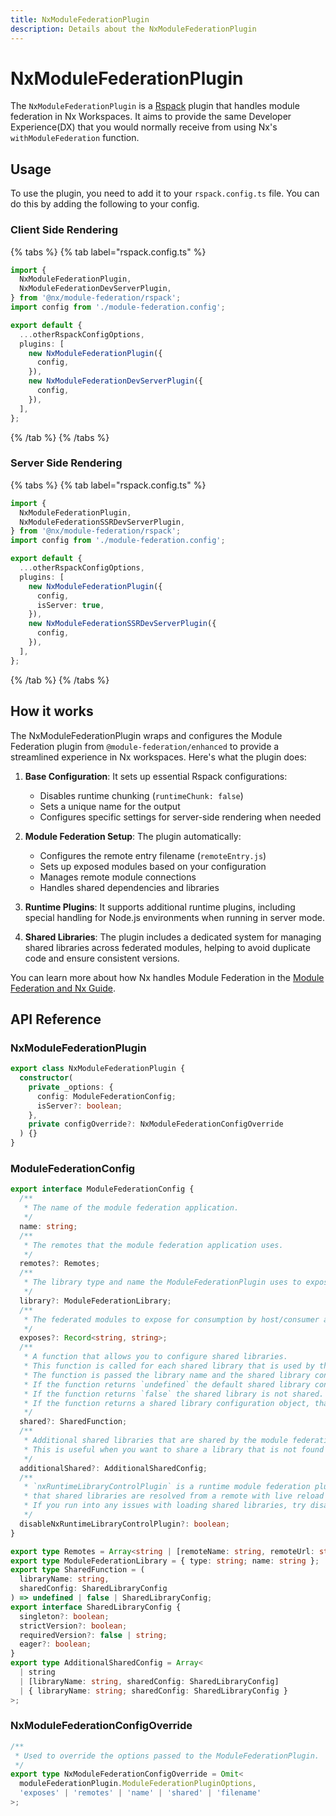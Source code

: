 ```yaml
---
title: NxModuleFederationPlugin
description: Details about the NxModuleFederationPlugin
---
```


# NxModuleFederationPlugin

The `NxModuleFederationPlugin` is a [Rspack](https://rspack.dev) plugin that handles module federation in Nx Workspaces. It aims to provide the same Developer Experience(DX) that you would normally receive from using Nx's `withModuleFederation` function.

## Usage

To use the plugin, you need to add it to your `rspack.config.ts` file. You can do this by adding the following to your config.

### Client Side Rendering

{% tabs %}
{% tab label="rspack.config.ts" %}

```ts
import {
  NxModuleFederationPlugin,
  NxModuleFederationDevServerPlugin,
} from '@nx/module-federation/rspack';
import config from './module-federation.config';

export default {
  ...otherRspackConfigOptions,
  plugins: [
    new NxModuleFederationPlugin({
      config,
    }),
    new NxModuleFederationDevServerPlugin({
      config,
    }),
  ],
};
```

{% /tab %}
{% /tabs %}

### Server Side Rendering

{% tabs %}
{% tab label="rspack.config.ts" %}

```ts
import {
  NxModuleFederationPlugin,
  NxModuleFederationSSRDevServerPlugin,
} from '@nx/module-federation/rspack';
import config from './module-federation.config';

export default {
  ...otherRspackConfigOptions,
  plugins: [
    new NxModuleFederationPlugin({
      config,
      isServer: true,
    }),
    new NxModuleFederationSSRDevServerPlugin({
      config,
    }),
  ],
};
```

{% /tab %}
{% /tabs %}

## How it works

The NxModuleFederationPlugin wraps and configures the Module Federation plugin from `@module-federation/enhanced` to provide a streamlined experience in Nx workspaces. Here's what the plugin does:

1. **Base Configuration**: It sets up essential Rspack configurations:

   - Disables runtime chunking (`runtimeChunk: false`)
   - Sets a unique name for the output
   - Configures specific settings for server-side rendering when needed

2. **Module Federation Setup**: The plugin automatically:

   - Configures the remote entry filename (`remoteEntry.js`)
   - Sets up exposed modules based on your configuration
   - Manages remote module connections
   - Handles shared dependencies and libraries

3. **Runtime Plugins**: It supports additional runtime plugins, including special handling for Node.js environments when running in server mode.

4. **Shared Libraries**: The plugin includes a dedicated system for managing shared libraries across federated modules, helping to avoid duplicate code and ensure consistent versions.

You can learn more about how Nx handles Module Federation in the [Module Federation and Nx Guide](/concepts/module-federation/module-federation-and-nx#nx-support-for-module-federation).

## API Reference

### NxModuleFederationPlugin

```ts
export class NxModuleFederationPlugin {
  constructor(
    private _options: {
      config: ModuleFederationConfig;
      isServer?: boolean;
    },
    private configOverride?: NxModuleFederationConfigOverride
  ) {}
}
```

### ModuleFederationConfig

```ts
export interface ModuleFederationConfig {
  /**
   * The name of the module federation application.
   */
  name: string;
  /**
   * The remotes that the module federation application uses.
   */
  remotes?: Remotes;
  /**
   * The library type and name the ModuleFederationPlugin uses to expose and load the federated modules.
   */
  library?: ModuleFederationLibrary;
  /**
   * The federated modules to expose for consumption by host/consumer applications.
   */
  exposes?: Record<string, string>;
  /**
   * A function that allows you to configure shared libraries.
   * This function is called for each shared library that is used by the module federation application.
   * The function is passed the library name and the shared library configuration.
   * If the function returns `undefined` the default shared library configuration is used.
   * If the function returns `false` the shared library is not shared.
   * If the function returns a shared library configuration object, that configuration is used.
   */
  shared?: SharedFunction;
  /**
   * Additional shared libraries that are shared by the module federation application.
   * This is useful when you want to share a library that is not found as part of the direct dependencies of the application found in the Nx Graph.
   */
  additionalShared?: AdditionalSharedConfig;
  /**
   * `nxRuntimeLibraryControlPlugin` is a runtime module federation plugin to ensure
   * that shared libraries are resolved from a remote with live reload capabilities.
   * If you run into any issues with loading shared libraries, try disabling this option.
   */
  disableNxRuntimeLibraryControlPlugin?: boolean;
}

export type Remotes = Array<string | [remoteName: string, remoteUrl: string]>;
export type ModuleFederationLibrary = { type: string; name: string };
export type SharedFunction = (
  libraryName: string,
  sharedConfig: SharedLibraryConfig
) => undefined | false | SharedLibraryConfig;
export interface SharedLibraryConfig {
  singleton?: boolean;
  strictVersion?: boolean;
  requiredVersion?: false | string;
  eager?: boolean;
}
export type AdditionalSharedConfig = Array<
  | string
  | [libraryName: string, sharedConfig: SharedLibraryConfig]
  | { libraryName: string; sharedConfig: SharedLibraryConfig }
>;
```

### NxModuleFederationConfigOverride

```ts
/**
 * Used to override the options passed to the ModuleFederationPlugin.
 */
export type NxModuleFederationConfigOverride = Omit<
  moduleFederationPlugin.ModuleFederationPluginOptions,
  'exposes' | 'remotes' | 'name' | 'shared' | 'filename'
>;
```
